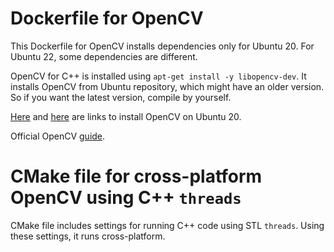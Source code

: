 # Dockerfile for OpenCV

This Dockerfile for OpenCV installs dependencies only for Ubuntu 20. For Ubuntu 22, some dependencies are different.

OpenCV for C++ is installed using `apt-get install -y libopencv-dev`. It installs OpenCV from Ubuntu repository, which might have an older version. So if you want the latest version, compile by yourself.

[Here](https://www.cybrosys.com/blog/how-to-install-opencv-on-ubuntu-20-04) and [here](https://phoenixnap.com/kb/installing-opencv-on-ubuntu) are links to install OpenCV on Ubuntu 20.

Official OpenCV [guide](https://docs.opencv.org/4.x/d2/de6/tutorial_py_setup_in_ubuntu.html).

# CMake file for cross-platform OpenCV using C++ `threads`

CMake file includes settings for running C++ code using STL `threads`. Using these settings, it runs cross-platform.